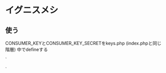 # イグニスメシ

## 使う
CONSUMER_KEYとCONSUMER_KEY_SECRETをkeys.php (index.phpと同じ階層) 中でdefineする

`
<?php
define( 'CONSUMER_KEY', 'xxxxxxxxxxxxxxxxxxxxx' );
define( 'CONSUMER_SECRET', 'xxxxxxxxxxxxxxxxxxxxxxxxxxxxxxxxxxxxxxxx' );
define( 'OAUTH_CALLBACK', 'http://hsimyu.net/igmeshi/callback.php' );
?>
`
